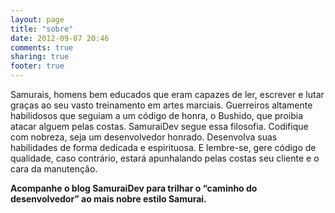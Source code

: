 ```yaml
---
layout: page
title: "sobre"
date: 2012-09-07 20:46
comments: true
sharing: true
footer: true
---
```


Samurais, homens bem educados que eram capazes de ler, escrever e lutar graças ao seu vasto treinamento em artes marciais. Guerreiros altamente habilidosos que seguiam a um código de honra, o Bushido, que proibia atacar alguem pelas costas.
SamuraiDev segue essa filosofia. Codifique com nobreza, seja um desenvolvedor honrado. Desenvolva suas habilidades de forma dedicada e espirituosa. E lembre-se, gere código de qualidade, caso contrário, estará apunhalando pelas costas seu cliente e o cara da manutenção.

**Acompanhe o blog SamuraiDev para trilhar o “caminho do desenvolvedor” ao mais nobre estilo Samurai.**
